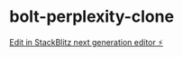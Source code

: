 # bolt-perplexity-clone

[Edit in StackBlitz next generation editor ⚡️](https://stackblitz.com/~/github.com/donvito/bolt-perplexity-clone)